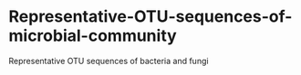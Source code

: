 # Representative-OTU-sequences-of-microbial-community
Representative OTU sequences of bacteria and fungi
